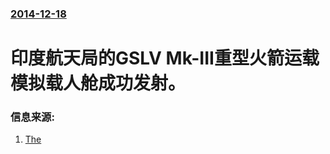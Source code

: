 ### [2014-12-18](/news/2014/12/18/index.md)

##### 
# 印度航天局的GSLV Mk-III重型火箭运载模拟载人舱成功发射。 




### 信息来源:

1. [The](http://www.isro.org/Launchvehicles/GSLVMARKIII/mark3.aspx)
